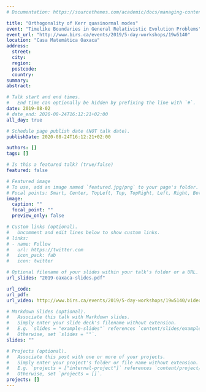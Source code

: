 ```yaml
---
# Documentation: https://sourcethemes.com/academic/docs/managing-content/

title: "Orthogonality of Kerr quasinormal modes"
event: "Timelike Boundaries in General Relativistic Evolution Problems"
event_url: "http://www.birs.ca/events/2019/5-day-workshops/19w5140"
location: "Casa Matemática Oaxaca"
address:
  street:
  city:
  region:
  postcode:
  country:
summary:
abstract:

# Talk start and end times.
#   End time can optionally be hidden by prefixing the line with `#`.
date: 2019-08-02
# date_end: 2020-08-24T16:12:21+02:00
all_day: true

# Schedule page publish date (NOT talk date).
publishDate: 2020-08-24T16:12:21+02:00

authors: []
tags: []

# Is this a featured talk? (true/false)
featured: false

# Featured image
# To use, add an image named `featured.jpg/png` to your page's folder. 
# Focal points: Smart, Center, TopLeft, Top, TopRight, Left, Right, BottomLeft, Bottom, BottomRight.
image:
  caption: ""
  focal_point: ""
  preview_only: false

# Custom links (optional).
#   Uncomment and edit lines below to show custom links.
# links:
# - name: Follow
#   url: https://twitter.com
#   icon_pack: fab
#   icon: twitter

# Optional filename of your slides within your talk's folder or a URL.
url_slides: "2019-oaxaca-slides.pdf"

url_code:
url_pdf:
url_video: http://www.birs.ca/events/2019/5-day-workshops/19w5140/videos/watch/201908021032-Green.html

# Markdown Slides (optional).
#   Associate this talk with Markdown slides.
#   Simply enter your slide deck's filename without extension.
#   E.g. `slides = "example-slides"` references `content/slides/example-slides.md`.
#   Otherwise, set `slides = ""`.
slides: ""

# Projects (optional).
#   Associate this post with one or more of your projects.
#   Simply enter your project's folder or file name without extension.
#   E.g. `projects = ["internal-project"]` references `content/project/deep-learning/index.md`.
#   Otherwise, set `projects = []`.
projects: []
---
```

